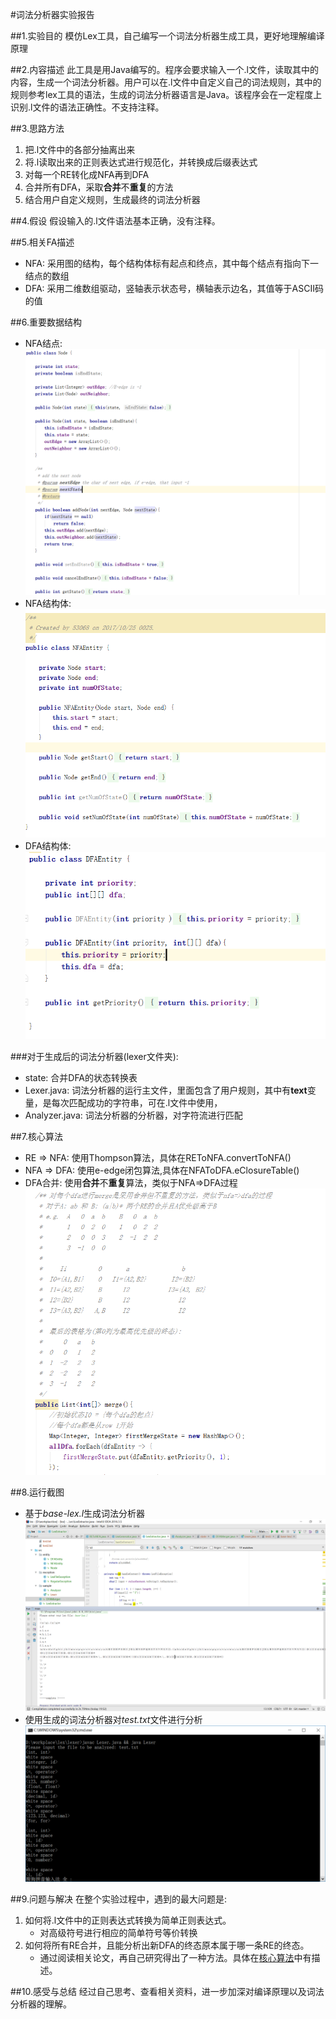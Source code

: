 #词法分析器实验报告

##1.实验目的
模仿Lex工具，自己编写一个词法分析器生成工具，更好地理解编译原理

##2.内容描述
此工具是用Java编写的。程序会要求输入一个.l文件，读取其中的内容，生成一个词法分析器。用户可以在.l文件中自定义自己的词法规则，其中的规则参考lex工具的语法，生成的词法分析器语言是Java。该程序会在一定程度上识别.l文件的语法正确性。不支持注释。

##3.思路方法
1. 把.l文件中的各部分抽离出来
2. 将.l读取出来的正则表达式进行规范化，并转换成后缀表达式
3. 对每一个RE转化成NFA再到DFA
4. 合并所有DFA，采取**合并**不**重复**的方法
5. 结合用户自定义规则，生成最终的词法分析器

##4.假设
假设输入的.l文件语法基本正确，没有注释。

##5.相关FA描述
* NFA: 采用图的结构，每个结构体标有起点和终点，其中每个结点有指向下一结点的数组
* DFA: 采用二维数组驱动，竖轴表示状态号，横轴表示边名，其值等于ASCII码的值

##6.重要数据结构
* NFA结点: 
	![](image/nfa节点.png)
* NFA结构体:
	![](image/nfa结构体.png)
* DFA结构体:
	![](image/dfa结构体.png)

###对于生成后的词法分析器(lexer文件夹): 
* state: 合并DFA的状态转换表
* Lexer.java: 词法分析器的运行主文件，里面包含了用户规则，其中有**text**变量，是每次匹配成功的字符串，可在.l文件中使用，
* Analyzer.java: 词法分析器的分析器，对字符流进行匹配

##7.核心算法
* RE => NFA: 使用Thompson算法，具体在REToNFA.convertToNFA()
* NFA => DFA: 使用e-edge闭包算法,具体在NFAToDFA.eClosureTable()
* DFA合并: 使用**合并**不**重复**算法，类似于NFA=>DFA过程
	![DFA合并算法](image/合并算法描述.png)

##8.运行截图
* 基于*base-lex.l*生成词法分析器
	![运行截图](image/运行截图.png)
* 使用生成的词法分析器对*test.txt*文件进行分析
	![词法分析器](image/词法分析器运行截图.png)

##9.问题与解决
在整个实验过程中，遇到的最大问题是:

1. 如何将.l文件中的正则表达式转换为简单正则表达式。
	* 对高级符号进行相应的简单符号等价转换
2. 如何将所有RE合并，且能分析出新DFA的终态原本属于哪一条RE的终态。
	* 通过阅读相关论文，再自己研究得出了一种方法。具体在[核心算法]()中有描述。

##10.感受与总结
经过自己思考、查看相关资料，进一步加深对编译原理以及词法分析器的理解。
